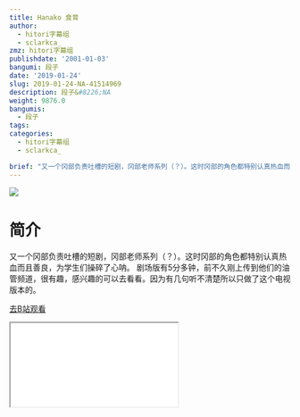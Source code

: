```yaml
---
title: Hanako 食育
author:
  - hitori字幕组
  - sclarkca_
zmz: hitori字幕组
publishdate: '2001-01-03'
bangumi: 段子
date: '2019-01-24'
slug: 2019-01-24-NA-41514969
description: 段子&#8226;NA
weight: 9876.0
bangumis:
  - 段子
tags:
categories:
  - hitori字幕组
  - sclarkca_

brief: "又一个冈部负责吐槽的短剧，冈部老师系列（？）。这时冈部的角色都特别认真热血而且善良，为学生们操碎了心呐。 剧场版有5分多钟，前不久刚上传到他们的油管频道，很有趣，感兴趣的可以去看看。因为有几句听不清楚所以只做了这个电视版本的。"
---
```

![](https://i.imgur.com/mP18se2.jpg)
# 简介  
又一个冈部负责吐槽的短剧，冈部老师系列（？）。这时冈部的角色都特别认真热血而且善良，为学生们操碎了心呐。
剧场版有5分多钟，前不久刚上传到他们的油管频道，很有趣，感兴趣的可以去看看。因为有几句听不清楚所以只做了这个电视版本的。  

[去B站观看](https://www.bilibili.com/video/av41514969/)
<div class ="resp-container"><iframe class="testiframe" src="//player.bilibili.com/player.html?aid=41514969"", scrolling="no", allowfullscreen="true" > </iframe></div> 
